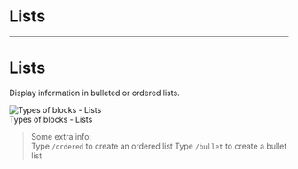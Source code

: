 
# Lists

---

# Lists

Display information in bulleted or ordered lists.

  
![Types of blocks - Lists](https://studio-assets.supernova.io/design-systems/6475/3cc410c3-c1d3-4584-ba34-87ff689b70d4.png?Expires=1972252800&Policy=eyJTdGF0ZW1lbnQiOlt7IlJlc291cmNlIjoiaHR0cHM6Ly9zdHVkaW8tYXNzZXRzLnN1cGVybm92YS5pby9kZXNpZ24tc3lzdGVtcy82NDc1LzNjYzQxMGMzLWMxZDMtNDU4NC1iYTM0LTg3ZmY2ODliNzBkNC5wbmciLCJDb25kaXRpb24iOnsiRGF0ZUxlc3NUaGFuIjp7IkFXUzpFcG9jaFRpbWUiOjE5NzIyNTI4MDB9fX1dfQ__&Signature=UzEWffDO3OQhEjj4nm1gvmhsS2L-rYCUKJfrHoSefzNqkS2EY4dbjp~MhcZUp90IOda2mt8tVAFz0fF-pFc4x2EVAtObAGf6CUlMM99tTfT6XJ9n-a5qgw4TWcbS8c7zCT50GmcJmve05uR0GVGbrqVPsABFNdObpL5v5oIdCjwLriK3fq4sdAP3BgoSyL2zNKHNv1O1cb9cCdur09U~GQ~3pavKu535jj5VRnJj7DJ~ALA7~ZKML-I5wH3do8Om-h1kQS4ITHYubBLbfOr7-cP4vdqUJ~T0YmUvgNHipR5dIgLuP-TUITYdkCd-Uv0P86JdN1rC1rL9o0tVfzx0Bg__&Key-Pair-Id=APKAJGK34LCCAUR7N6LA)  
Types of blocks - Lists  


> Some extra info:  
> Type `/ordered` to create an ordered list
Type `/bullet` to create a bullet list